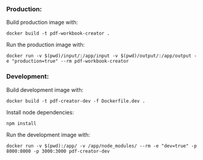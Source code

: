 ### Production:
Build production image with:
```
docker build -t pdf-workbook-creator .
```
Run the production image with:
```
docker run -v $(pwd)/input/:/app/input -v $(pwd)/output/:/app/output -e "production=true" --rm pdf-workbook-creator
```

### Development:
Build development image with:
```
docker build -t pdf-creator-dev -f Dockerfile.dev .
```
Install node dependencies:
```
npm install
```
Run the development image with:
```
docker run -v $(pwd):/app/ -v /app/node_modules/ --rm -e "dev=true" -p 8000:8000 -p 3000:3000 pdf-creator-dev
```
